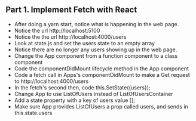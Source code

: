 

## Part 1. Implement Fetch with React

* After doing a yarn start, notice what is happening in the web page. 
* Notice the url http://localhost:5100
* Notice the the url http://localhost:4000/users
* Look at state.js and set the users state to an empty array 
* Notice there are no longer any users showing up in the web page.
* Change the App component from a function component to a class component
* Code the componentDidMount lifecycle method in the App component
* Code a fetch call in Apps's componentDidMount to make a Get request to http://localhost:4000/users
* In the fetch's second then, code this.SetState({users});
* Change App to use ListOfUsers instead of ListOfUsersContainer
* Add a state property with a key of users value [];
* Make sure App provides ListOfUsers a prop called users, and sends in this.state.users
